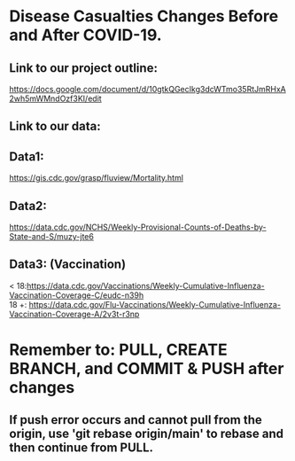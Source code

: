 # Disease Casualties Changes Before and After COVID-19. 
## Link to our project outline:  
https://docs.google.com/document/d/10gtkQGecIkg3dcWTmo35RtJmRHxA2wh5mWMndOzf3KI/edit  
## Link to our data:  
## Data1:  
https://gis.cdc.gov/grasp/fluview/Mortality.html
## Data2:  
https://data.cdc.gov/NCHS/Weekly-Provisional-Counts-of-Deaths-by-State-and-S/muzy-jte6
## Data3: (Vaccination)  
< 18:https://data.cdc.gov/Vaccinations/Weekly-Cumulative-Influenza-Vaccination-Coverage-C/eudc-n39h  
18 +: https://data.cdc.gov/Flu-Vaccinations/Weekly-Cumulative-Influenza-Vaccination-Coverage-A/2v3t-r3np 


# Remember to: PULL, CREATE BRANCH, and COMMIT & PUSH after changes
## If push error occurs and cannot pull from the origin, use 'git rebase origin/main' to rebase and then continue from PULL.

